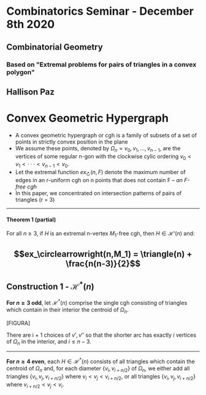 
# Combinatorics Seminar - December 8th 2020
## Combinatorial Geometry
### Based on "Extremal problems for pairs of triangles in a convex polygon"
## Hallison Paz

# Convex Geometric Hypergraph

* A convex geometric hypergraph or cgh is a family of subsets of a set of points in strictly convex position in the plane
* We assume these points, denoted by $\Omega_n = {v_0, v_1, . . . , v_{n−1}}$, are the vertices of some regular n-gon with the clockwise cylic ordering $v_0 < v_1 < · · · < v_{n−1} < v_0$.
* Let the extremal function $ex_\circlearrowright(n,F)$ denote the maximum number of edges in an r-uniform cgh on n points that does not contain F – *an F-free cgh*
* In this paper, we concentrated on intersection patterns of pairs of triangles (r = 3)
----
#### Theorem 1 (partial)

For all $n ≥ 3$, if $H$ is an extremal n-vertex $M_1$-free cgh, then $H ∈ \mathcal{H}'(n)$ and:

$$ex_\circlearrowright(n,M_1) = \triangle(n) + \frac{n(n-3)}{2}$$
---
## Construction 1 - $\mathcal{H}^*(n)$

**For $n ≥ 3$ odd**, let $\mathcal{H}^*(n)$ comprise the single cgh consisting of triangles which contain in their interior the centroid of $\Omega_n$. 

[FIGURA]

There are i + 1 choices of $v′, v′′$ so that the shorter arc has exactly $i$ vertices of $\Omega_n$ in the interior, and $i ≤ n−3$.

---
**For $n ≥ 4$ even**, each $H \in \mathcal{H}^*(n)$ consists of all triangles which contain the centroid of $\Omega_n$ and, for each diameter $\{ v_i, v_{i+n/2}\}$ of $\Omega_n$, we either add all triangles $\{v_i, v_j, v_{i+n/2}\}$ where $v_i < v_j < v_{i+n/2}$, or all triangles $\{v_i, v_j, v_{i+n/2}\}$ where $v_{i+n/2} < v_j < v_i$.

<!--stackedit_data:
eyJoaXN0b3J5IjpbMzg1OTYxNzg2XX0=
-->